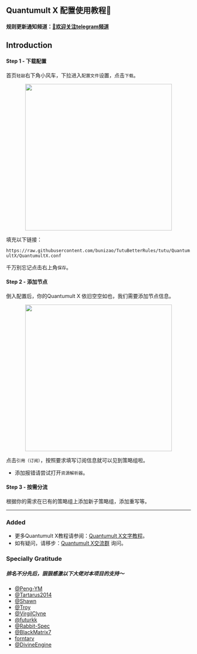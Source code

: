 ## Quantumult X 配置使用教程🥳

#### 规则更新通知频道：[🌟欢迎关注telegram频道](https://t.me/hututu00)

## Introduction

#### Step 1 - 下载配置

首页``轻敲``右下角小风车，下拉进入``配置文件``设置，点击``下载``。

<p align="center">
<img src="https://raw.githubusercontent.com/bunizao/TutuBetterRules/tutu/QuantumultX/img/15941660396354_.pic.jpg" width="400"></img>

填充以下链接：  

``
https://raw.githubusercontent.com/bunizao/TutuBetterRules/tutu/QuantumultX/QuantumultX.conf
``

千万别忘记点击右上角``保存``。

#### Step 2 - 添加节点

倒入配置后，你的Quantumult X 依旧空空如也，我们需要添加节点信息。

<p align="center">
<img src="https://github.com/bunizao/TutuBetterRules/blob/tutu/QuantumultX/img/WechatIMG4.jpeg?raw=true" width="400"></img>

点击``引用（订阅）``，按照要求填写订阅信息就可以见到策略组啦。

* 添加报错请尝试打开``资源解析器``。

#### Step 3 - 按需分流
根据你的需求在已有的策略组上添加新子策略组，添加重写等。

----
### Added

  * 更多Quantumult X教程请参阅：[Quantumult X文字教程](https://www.notion.so/Quantumult-X-1d32ddc6e61c4892ad2ec5ea47f00917)。  
  * 如有疑问，请移步：[Quantumult X交流群](https://t.me/QuanXApp) 询问。

### Specially Gratitude
##### 排名不分先后，狠狠感激以下大佬对本项目的支持～
  * [@Peng-YM](https://github.com/Peng-YM)
  * [@Tartarus2014](https://github.com/Tartarus2014)
  * [@Shawn](https://github.com/KOP-XIAO)
  * [@Troy](https://github.com/Trovoy)
  * [@VirgilClyne](https://github.com/VirgilClyne)
  * [@futurkk](https://github.com/futurkk)
  * [@Rabbit-Spec](https://github.com/Rabbit-Spec)
  * [@BlackMatrix7](https://github.com/blackmatrix7)
  * [forntarv](https://github.com/forntarv/ProxyConfig)
  * [@DivineEngine](https://github.com/DivineEngine)
